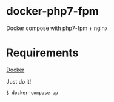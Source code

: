 # docker-php7-fpm

Docker compose with php7-fpm + nginx


# Requirements

[Docker](https://www.docker.com/)

Just do it!
```console
$ docker-compose up
```
